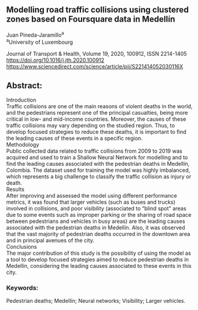 ## Modelling road traffic collisions using clustered zones based on Foursquare data in Medellín
Juan Pineda-Jaramillo<sup>a</sup> \
<sup>a</sup>University of Luxembourg

Journal of Transport & Health, Volume 19, 2020, 100912, ISSN 2214-1405 \
https://doi.org/10.1016/j.jth.2020.100912 \
https://www.sciencedirect.com/science/article/pii/S221414052030116X

## Abstract: 
Introduction \
Traffic collisions are one of the main reasons of violent deaths in the world, and the pedestrians represent one of the principal casualties, being more critical in low- and mid-income countries. Moreover, the causes of these traffic collisions may vary depending on the studied region. Thus, to develop focused strategies to reduce these deaths, it is important to find the leading causes of these events in a specific region. \
Methodology \
Public collected data related to traffic collisions from 2009 to 2019 was acquired and used to train a Shallow Neural Network for modelling and to find the leading causes associated with the pedestrian deaths in Medellín, Colombia. The dataset used for training the model was highly imbalanced, which represents a big challenge to classify the traffic collision as injury or death. \
Results \
After improving and assessed the model using different performance metrics, it was found that larger vehicles (such as buses and trucks) involved in collisions, and poor visibility (associated to “blind spot” areas due to some events such as improper parking or the sharing of road space between pedestrians and vehicles in busy areas) are the leading causes associated with the pedestrian deaths in Medellín. Also, it was observed that the vast majority of pedestrian deaths occurred in the downtown area and in principal avenues of the city. \
Conclusions \
The major contribution of this study is the possibility of using the model as a tool to develop focused strategies aimed to reduce pedestrian deaths in Medellín, considering the leading causes associated to these events in this city.


### Keywords: 
Pedestrian deaths; Medellín; Neural networks; Visibility; Larger vehicles.

